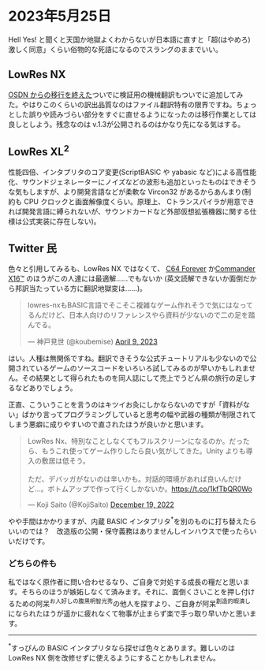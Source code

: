 # 2023年5月25日

Hell Yes! と聞くと天国か地獄よくわからないが日本語に直すと「超(はやめろ)激しく同意」くらい俗物的な死語になるのでスラングのままでいい。

## LowRes NX

[OSDN からの移行を終えた](https://thundervox.github.io/081/lowresnx/)ついでに検証用の機械翻訳もついでに追加してみた。やはりこのくらいの訳出品質なのはファイル翻訳特有の限界ですね。ちょっとした誤りや読みづらい部分をすぐに直せるようになったのは移行作業としては良しとしよう。残念なのは v.1.3が公開されるのはかなり先になる気はする。

## LowRes XL<sup>2</sup>

性能四倍、インタプリタのコア変更(ScriptBASIC や yabasic など)による高性能化、サウンドジェネレーターにノイズなどの波形も追加といったものはできそうな気もしますが、より開発言語などが柔軟な Vircon32 があるからあんまり(制約も CPU クロックと画面解像度くらい。原理上、 Cトランスパイラが用意できれば開発言語に縛られないが、サウンドカードなど外部仮想拡張機器に関する仕様は公式実装に存在しない)。

## Twitter 民

色々と引用してみるも、LowRes NX ではなくて、 [C64 Forever](https://www.c64forever.com/) か[Commander X16™](https://www.commanderx16.com/) のほうがこの人達には最適解……でもないか (英文読解できないか面倒だから邦訳当たっている方に翻訳地獄変は……)。

<blockquote class="twitter-tweet"><p lang="ja" dir="ltr">lowres-nxもBASIC言語でそこそこ複雑なゲーム作れそうで気にはなってるんだけど、日本人向けのリファレンスやら資料が少ないので二の足を踏んでる。</p>&mdash; 神戸見世 (@koubemise) <a href="https://twitter.com/koubemise/status/1645043681693663235?ref_src=twsrc%5Etfw">April 9, 2023</a></blockquote>

はい。人種は無関係ですね。翻訳できそうな公式チュートリアルも少ないので公開されているゲームのソースコードをいろいろ試してみるのが早いかもしれません。その結果として得られたものを同人誌にして売上でうどん県の旅行の足しするなどありでしょう。

正直、こういうことを言うのはキツイお灸にしかならないのですが「資料がない」ばかり言ってプログラミングしていると思考の幅や武器の種類が制限されてしまう悪癖に成りやすいので直されたほうが良いかと思います。

<blockquote class="twitter-tweet"><p lang="ja" dir="ltr">LowRes Nx、特別なことしなくてもフルスクリーンになるのか。だったら、もうこれ使ってゲーム作りしたら良い気がしてきた。Unity よりも導入の敷居は低そう。<br><br>ただ、デバッガがないのは辛いかも。対話的環境があれば良いんだけど…。ボトムアップで作って行くしかないか。<a href="https://t.co/1kfTbQR0Wo">https://t.co/1kfTbQR0Wo</a></p>&mdash; Koji Saito (@KojiSaito) <a href="https://twitter.com/KojiSaito/status/1604848126652579840?ref_src=twsrc%5Etfw">December 19, 2022</a></blockquote>

やや手間はかかりますが、内蔵 BASIC インタプリタ<sup>*</sup>を別のものに打ち替えたらいいのでは？　改造版の公開・保守義務はありませんしインハウスで使ったらいいだけです。

### どちらの件も
私ではなく原作者に問い合わせるなり、ご自身で対処する成長の糧だと思います。そちらのほうが嫉妬しなくて済みます。それに、面倒くさいことを押し付けるための阿呆<sup>お人好しの腹黒明智光秀</sup>の他人を探すより、ご自身が阿呆<sup>創造的暇潰し</sup>になられたほうが遥かに疲れなくて物事が止まらず楽で手っ取り早いかと思います。

---
<sup>*</sup>すっぴんの BASIC インタプリタなら探せば色々とあります。難しいのは LowRes NX 側を改修せずに使えるようにすることかもしれません。
